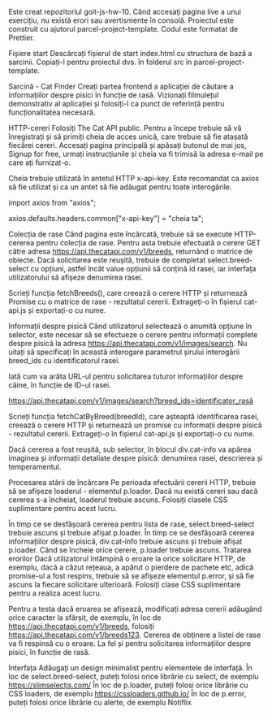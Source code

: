 Este creat repozitoriul goit-js-hw-10.
Când accesați pagina live a unui exercițiu, nu există erori sau avertismente în consolă.
Proiectul este construit cu ajutorul parcel-project-template.
Codul este formatat de Prettier.

Fișiere start
Descărcați fișierul de start index.html cu structura de bază a sarcinii. Copiați-l pentru proiectul dvs. în folderul src în parcel-project-template.

Sarcină - Cat Finder
Creați partea frontend a aplicației de căutare a informațiilor despre pisici în funcție de rasă. Vizionați filmulețul demonstrativ al aplicației și folosiți-l ca punct de referință pentru funcționalitatea necesară.

HTTP-cereri
Folosiți The Cat API public. Pentru a începe trebuie să vă înregistrați și să primiți cheia de acces unică, care trebuie să fie atașată fiecărei cereri. Accesați pagina principală și apăsați butonul de mai jos, Signup for free, urmați instrucțiunile și cheia va fi trimisă la adresa e-mail pe care ați furnizat-o.

Cheia trebuie utilizată în antetul HTTP x-api-key. Este recomandat ca axios să fie utilizat și ca un antet să fie adăugat pentru toate interogările.

import axios from "axios";

axios.defaults.headers.common["x-api-key"] = "cheia ta";

Colecția de rase
Când pagina este încărcată, trebuie să se execute HTTP-cererea pentru colecția de rase. Pentru asta trebuie efectuată o cerere GET către adresa https://api.thecatapi.com/v1/breeds, returnând o matrice de obiecte. Dacă solicitarea este reușită, trebuie de completat select.breed-select cu opțiuni, astfel încât value opțiunii să conțină id rasei, iar interfața utilizatorului să afișeze denumirea rasei.

Scrieți funcția fetchBreeds(), care creează o cerere HTTP și returnează Promise cu o matrice de rase - rezultatul cererii. Extrageți-o în fișierul cat-api.js și exportați-o cu nume.

Informații despre pisică
Când utilizatorul selectează o anumită opțiune în selector, este necesar să se efectueze o cerere pentru informații complete despre pisică la adresa https://api.thecatapi.com/v1/images/search. Nu uitați să specificați în această interogare parametrul șirului interogării breed_ids cu identificatorul rasei.

Iată cum va arăta URL-ul pentru solicitarea tuturor informațiilor despre câine, în funcție de ID-ul rasei.

https://api.thecatapi.com/v1/images/search?breed_ids=identificator_rasă

Scrieți funcția fetchCatByBreed(breedId), care așteaptă identificarea rasei, creează o cerere HTTP și returnează un promise cu informații despre pisică - rezultatul cererii. Extrageți-o în fișierul cat-api.js și exportați-o cu nume.

Dacă cererea a fost reușită, sub selector, în blocul div.cat-info va apărea imaginea și informații detaliate despre pisică: denumirea rasei, descrierea și temperamentul.

Procesarea stării de încărcare
Pe perioada efectuării cererii HTTP, trebuie să se afișeze loaderul - elementul p.loader. Dacă nu există cereri sau dacă cererea s-a încheiat, loaderul trebuie ascuns. Folosiți clasele CSS suplimentare pentru acest lucru.

În timp ce se desfășoară cererea pentru lista de rase, select.breed-select trebuie ascuns și trebuie afișat p.loader.
În timp ce se desfășoară cererea informațiilor despre pisică, div.cat-info trebuie ascuns și trebuie afișat p.loader.
Când se încheie orice cerere, p.loader trebuie ascuns.
Tratarea erorilor
Dacă utilizatorul întâmpină o eroare la orice solicitare HTTP, de exemplu, dacă a căzut rețeaua, a apărut o pierdere de pachete etc, adică promise-ul a fost respins, trebuie să se afișeze elementul p.error, și să fie ascuns la fiecare solicitare ulterioară. Folosiți clase CSS suplimentare pentru a realiza acest lucru.

Pentru a testa dacă eroarea se afișează, modificați adresa cererii adăugând orice caracter la sfârșit, de exemplu, în loc de https://api.thecatapi.com/v1/breeds, folosiți https://api.thecatapi.com/v1/breeds123. Cererea de obținere a listei de rase va fi respinsă cu o eroare. La fel și pentru solicitarea informațiilor despre pisici, în funcție de rasă.

Interfața
Adăugați un design minimalist pentru elementele de interfață.
În loc de select.breed-select, puteți folosi orice librărie cu select, de exemplu https://slimselectjs.com/
În loc de p.loader, puteți folosi orice librărie cu CSS loaders, de exemplu https://cssloaders.github.io/
În loc de p.error, puteți folosi orice librărie cu alerte, de exemplu Notiflix
